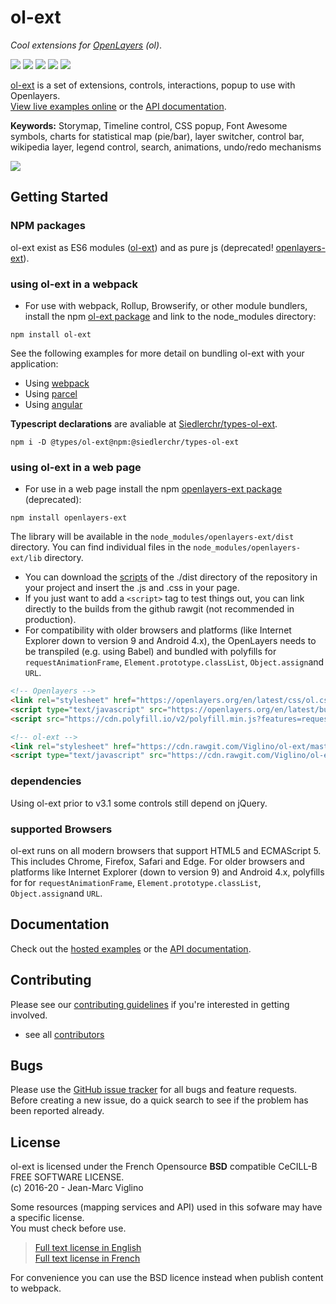 # ol-ext
*Cool extensions for [OpenLayers](https://github.com/openlayers/openlayers) (ol)*.

[![](https://img.shields.io/npm/v/ol-ext.svg)](https://www.npmjs.com/package/ol-ext)
![](https://img.shields.io/github/stars/viglino/ol-ext.svg)
![](https://img.shields.io/npm/dt/ol-ext.svg)
![](https://img.shields.io/npm/dw/ol-ext)
![](https://img.shields.io/npm/l/ol-ext.svg)

[ol-ext](https://github.com/Viglino/ol-ext) is a set of extensions, controls, interactions, popup to use with Openlayers.    
[View live examples online](http://viglino.github.io/ol-ext/) or the [API documentation](http://viglino.github.io/ol-ext/doc/doc-pages/).

**Keywords:** 
Storymap,
Timeline control,
CSS popup, 
Font Awesome symbols, 
charts for statistical map (pie/bar), 
layer switcher,
control bar,
wikipedia layer, 
legend control,
search,
animations,
undo/redo mechanisms

![](http://viglino.github.io/ol-ext/img/ol-ext.jpg)

## Getting Started

### NPM packages

ol-ext exist as ES6 modules ([ol-ext](https://www.npmjs.com/package/ol-ext)) and as pure js (deprecated! [openlayers-ext](https://www.npmjs.com/package/openlayers-ext)).

### using ol-ext in a webpack

* For use with webpack, Rollup, Browserify, or other module bundlers, install the npm [ol-ext package](https://www.npmjs.com/package/ol-ext) and link to the node_modules directory:
````
npm install ol-ext
````

See the following examples for more detail on bundling ol-ext with your application:

* Using [webpack](https://github.com/darkscript/ol-ol-ext-webpack-example)
* Using [parcel](https://github.com/Viglino/ol-ext-parcel-bundler)
* Using [angular](https://github.com/Viglino/ol-ext-angular)

**Typescript declarations** are avaliable at [Siedlerchr/types-ol-ext](https://github.com/Siedlerchr/types-ol-ext).
```
npm i -D @types/ol-ext@npm:@siedlerchr/types-ol-ext
```

### using ol-ext in a web page

* For use in a web page install the npm [openlayers-ext package](https://www.npmjs.com/package/openlayers-ext) (deprecated):
````
npm install openlayers-ext
````
The library will be available in the `node_modules/openlayers-ext/dist` directory. You can find individual files in the `node_modules/openlayers-ext/lib` directory.
* You can download the [scripts](dist) of the ./dist directory of the repository in your project and insert the .js and .css in your page.
* If you just want to add a `<script>` tag to test things out, you can link directly to the builds from the github rawgit (not recommended in production).
* For compatibility with older browsers and platforms (like Internet Explorer down to version 9 and Android 4.x), the OpenLayers needs to be transpiled (e.g. using Babel) and bundled with polyfills for `requestAnimationFrame`, `Element.prototype.classList`, `Object.assign`and `URL`.

````html
<!-- Openlayers -->
<link rel="stylesheet" href="https://openlayers.org/en/latest/css/ol.css" />
<script type="text/javascript" src="https://openlayers.org/en/latest/build/ol.js"></script>
<script src="https://cdn.polyfill.io/v2/polyfill.min.js?features=requestAnimationFrame,Element.prototype.classList,URL,Object.assign"></script>

<!-- ol-ext -->
<link rel="stylesheet" href="https://cdn.rawgit.com/Viglino/ol-ext/master/dist/ol-ext.min.css" />
<script type="text/javascript" src="https://cdn.rawgit.com/Viglino/ol-ext/master/dist/ol-ext.min.js"></script>
````

### dependencies

Using ol-ext prior to v3.1 some controls still depend on jQuery.

### supported Browsers

ol-ext runs on all modern browsers that support HTML5 and ECMAScript 5. This includes Chrome, Firefox, Safari and Edge. For older browsers and platforms like Internet Explorer (down to version 9) and Android 4.x, polyfills for for `requestAnimationFrame`, `Element.prototype.classList`, `Object.assign`and `URL`.


## Documentation

Check out the [hosted examples](http://viglino.github.io/ol-ext/) or the [API documentation](http://viglino.github.io/ol-ext/doc/doc-pages/).

## Contributing

Please see our [contributing guidelines](https://github.com/Viglino/ol-ext/blob/master/CONTRIBUTING.md) if you're interested in getting involved.

* see all [contributors](https://github.com/Viglino/ol-ext/graphs/contributors)

## Bugs

Please use the [GitHub issue tracker](https://github.com/Viglino/ol-ext/issues) for all bugs and feature requests. Before creating a new issue, do a quick search to see if the problem has been reported already.

## License

ol-ext is licensed under the French Opensource **BSD** compatible CeCILL-B FREE SOFTWARE LICENSE.  
 (c) 2016-20 - Jean-Marc Viglino

Some resources (mapping services and API) used in this sofware may have a specific license.  
You must check before use.

> [Full text license in English](https://cecill.info/licences/Licence_CeCILL-B_V1-en.txt)    
> [Full text license in French](https://cecill.info/licences/Licence_CeCILL-B_V1-fr.txt)

For convenience you can use the BSD licence instead when publish content to webpack.
